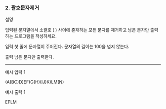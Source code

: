 ### 2. 괄호문자제거
설명

입력된 문자열에서 소괄호 ( ) 사이에 존재하는 모든 문자를 제거하고 남은 문자만 출력하는 프로그램을 작성하세요.


입력
첫 줄에 문자열이 주어진다. 문자열의 길이는 100을 넘지 않는다.


출력
남은 문자만 출력한다.

<hr>

예시 입력 1 

(A(BC)D)EF(G(H)(IJ)K)LM(N)

예시 출력 1

EFLM
